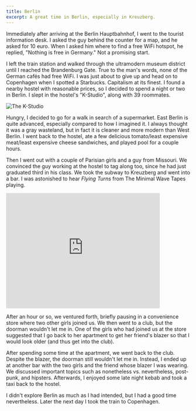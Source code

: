 ```yaml
---
title: Berlin
excerpt: A great time in Berlin, especially in Kreuzberg.
---
```


Immediately after arriving at the Berlin Hauptbahnhof, I went to the
tourist information desk. I asked the guy behind the counter for a map,
and he asked for 10 euro. When I asked him where to find a free WiFi
hotspot, he replied, "Nothing is free in Germany." Not a promising
start.

<!-- more -->

I left the train station and walked through the ultramodern museum
district until I reached the Brandenburg Gate. True to the man's words,
none of the German cafés had free WiFi. I was just about to give up and
head on to Copenhagen when I spotted a Starbucks. Capitalism at its
finest. I found a nearby hostel with reasonable prices, so I decided to
spend a night or two in Berlin. I slept in the hostel's "K-Studio",
along with 39 roommates.

![The
K-Studio](https://lh4.googleusercontent.com/-5zt0dqaFXuY/TjF6VzcnuNI/AAAAAAAAb20/dJAIhe4znPI/s770/img_3666.jpg)

Hungry, I decided to go for a walk in search of a supermarket. East
Berlin is quite advanced, especially compared to how I imagined it. I
always thought it was a gray wasteland, but in fact it is cleaner and
more modern than West Berlin. I went back to the hostel, ate a few
delicious tomato/least expensive meat/least expensive cheese sandwiches,
and played pool for a couple hours.

Then I went out with a couple of Parisian girls and a guy from Missouri.
We convinced the guy working at the hostel to tag along too, since he
had just graduated third in his class. We took the subway to Kreuzberg
and went into a bar. I was astonished to hear *Flying Turns* from The
Minimal Wave Tapes playing.

<iframe width="420" height="315" src="http://www.youtube.com/embed/1N-g7MaKZMQ" frameborder="0" allowfullscreen></iframe>

After an hour or so, we ventured forth, briefly pausing in a convenience
store where two other girls joined us. We then went to a club, but the
doorman wouldn't let me in. One of the girls who had joined us at the
store suggested that I go back to her apartment to get her friend's
blazer so that I would look older (and thus get into the club).

After spending some time at the apartment, we went back to the club.
Despite the blazer, the doorman still wouldn't let me in. Instead, I
ended up at another bar with the two girls and the friend whose blazer I
was wearing. We discussed important topics such as nonetheless vs.
nevertheless, post-punk, and hipsters. Afterwards, I enjoyed some late
night kebab and took a taxi back to the hostel.

I didn't explore Berlin as much as I had intended, but I had a good time
nevertheless. Later the next day I took the train to Copenhagen.
